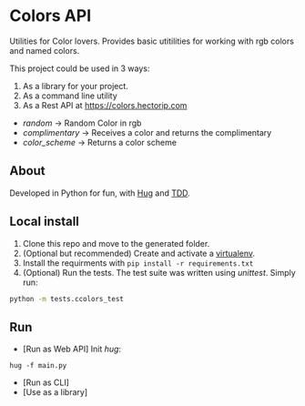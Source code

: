# Colors API


Utilities for Color lovers. Provides basic utitilities for working with rgb
colors and named colors.

This project could be used in 3 ways:

1. As a library for your project.
2. As a command line utility
3. As a Rest API at https://colors.hectorip.com


- *random* -> Random Color in rgb
- *complimentary* -> Receives a color and returns the complimentary
- *color_scheme* -> Returns a color scheme

## About

Developed in Python for fun, with [Hug](http://www.hug.rest) and [TDD](https://hackernoon.com/what-is-so-wrong-with-tdd-aa60112aadd0).

## Local install

1. Clone this repo and move to the generated folder.
2. (Optional but recommended) Create and activate a [virtualenv](https://docs.python-guide.org/dev/virtualenvs/).
3. Install the requirments  with `pip install -r requirements.txt`
4. (Optional) Run the tests. The test suite was written using *unittest*. Simply run:
```bash
python -m tests.ccolors_test
```

## Run
- [Run as Web API] Init *hug*:
```
hug -f main.py
```
- [Run as CLI]
- [Use as a library]